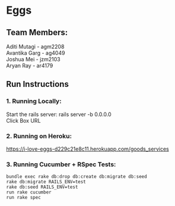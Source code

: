 # Eggs

## Team Members:
Aditi Mutagi - agm2208 <br>
Avantika Garg - ag4049 <br>
Joshua Mei - jzm2103 <br>
Aryan Ray - ar4179 <br>

## Run Instructions
### 1. Running Locally:
   Start the rails server: rails server -b 0.0.0.0 <br>
   Click Box URL <br>
### 2. Running on Heroku:
   https://i-love-eggs-d229c21e8c11.herokuapp.com/goods_services
### 3. Running Cucumber + RSpec Tests:
    bundle exec rake db:drop db:create db:migrate db:seed
    rake db:migrate RAILS_ENV=test
    rake db:seed RAILS_ENV=test
    run rake cucumber
    run rake spec
